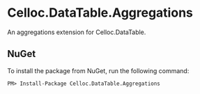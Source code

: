 # Celloc.DataTable.Aggregations
An aggregations extension for Celloc.DataTable.

## NuGet
To install the package from NuGet, run the following command: 

`PM> Install-Package Celloc.DataTable.Aggregations`
